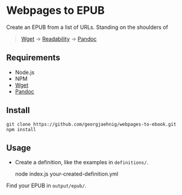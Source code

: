 # Webpages to EPUB

Create an EPUB from a list of URLs. Standing on the shoulders of 

> [Wget](https://www.gnu.org/software/wget/) → [Readability](https://github.com/mozilla/readability) → [Pandoc](https://pandoc.org/)

## Requirements

- Node.js
- NPM
- [Wget](https://www.gnu.org/software/wget/) 
- [Pandoc](https://pandoc.org/)

## Install

    git clone https://github.com/georgjaehnig/webpages-to-ebook.git
    npm install

## Usage

- Create a definition, like the examples in `definitions/`.

    node index.js your-created-definition.yml

Find your EPUB in `output/epub/`.
